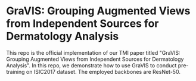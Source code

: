 # GraVIS: Grouping Augmented Views from Independent Sources for Dermatology Analysis
This repo is the official implementation of our TMI paper titled "GraVIS: Grouping Augmented Views from Independent Sources for Dermatology Analysis". In this repo, we demonstrate how to use GraVIS to conduct pre-training on ISIC2017 dataset. The employed backbones are ResNet-50.

